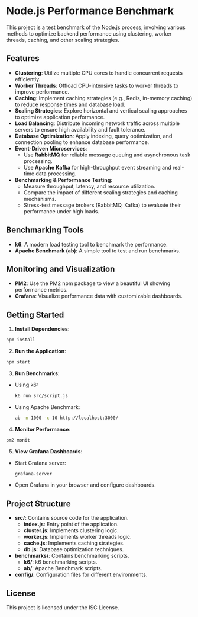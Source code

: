 # Node.js Performance Benchmark

This project is a test benchmark of the Node.js process, involving various methods to optimize backend performance using clustering, worker threads, caching, and other scaling strategies.

## Features  

- **Clustering**: Utilize multiple CPU cores to handle concurrent requests efficiently.  
- **Worker Threads**: Offload CPU-intensive tasks to worker threads to improve performance.  
- **Caching**: Implement caching strategies (e.g., Redis, in-memory caching) to reduce response times and database load.  
- **Scaling Strategies**: Explore horizontal and vertical scaling approaches to optimize application performance.  
- **Load Balancing**: Distribute incoming network traffic across multiple servers to ensure high availability and fault tolerance.  
- **Database Optimization**: Apply indexing, query optimization, and connection pooling to enhance database performance.  
- **Event-Driven Microservices**:  
  - Use **RabbitMQ** for reliable message queuing and asynchronous task processing.  
  - Use **Apache Kafka** for high-throughput event streaming and real-time data processing.  
- **Benchmarking & Performance Testing**:  
  - Measure throughput, latency, and resource utilization.  
  - Compare the impact of different scaling strategies and caching mechanisms.  
  - Stress-test message brokers (RabbitMQ, Kafka) to evaluate their performance under high loads.  


## Benchmarking Tools

- **k6**: A modern load testing tool to benchmark the performance.
- **Apache Benchmark (ab)**: A simple tool to test and run benchmarks.

## Monitoring and Visualization

- **PM2**: Use the PM2 npm package to view a beautiful UI showing performance metrics.
- **Grafana**: Visualize performance data with customizable dashboards.

## Getting Started

1. **Install Dependencies**:
  ```bash
  npm install
  ```

2. **Run the Application**:
  ```bash
  npm start
  ```

3. **Run Benchmarks**:
  - Using k6:
    ```bash
    k6 run src/script.js
    ```
  - Using Apache Benchmark:
    ```bash
    ab -n 1000 -c 10 http://localhost:3000/
    ```

4. **Monitor Performance**:
  ```bash
  pm2 monit
  ```

5. **View Grafana Dashboards**:
  - Start Grafana server:
    ```bash
    grafana-server
    ```
  - Open Grafana in your browser and configure dashboards.

## Project Structure

- **src/**: Contains source code for the application.
  - **index.js**: Entry point of the application.
  - **cluster.js**: Implements clustering logic.
  - **worker.js**: Implements worker threads logic.
  - **cache.js**: Implements caching strategies.
  - **db.js**: Database optimization techniques.
- **benchmarks/**: Contains benchmarking scripts.
  - **k6/**: k6 benchmarking scripts.
  - **ab/**: Apache Benchmark scripts.
- **config/**: Configuration files for different environments.

## License

This project is licensed under the ISC License.